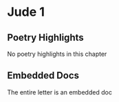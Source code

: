 # Jude 1

## Poetry Highlights

No poetry highlights in this chapter

## Embedded Docs

The entire letter is an embedded doc

